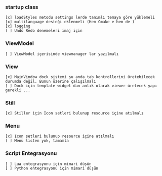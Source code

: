 ### startup class
    [x] loadStyles metodu settings lerde tanımlı temaya göre yüklemeli 
    [x] multilanguage desteği eklenmeli (Hem Cmake e hem de )
    [x] logging
    [ ] Undo Redo denemeleri imaj için

### ViewModel
    [ ] ViewModel içerisinde viewmanager lar yazılmalı

### View
    [x] MainVindow dock sistemi şu anda tab kontrollerini üretebilecek durumda değil. Bunun üzerine çalışılmalı
    [ ] Dock için template widget dan anlık olarak viewer üretecek yapı gerekli ...

### Still
    [x] Stiller için Icon setleri bulunup resource içine atılmalı
    
### Menu
    [x] Icon setleri bulunup resource içine atılmalı
    [ ] Menü listen yok, tamamla

### Script Entegrasyonu 
    [ ] Lua entegrasyonu için mimari düşün
    [ ] Python entegrasyonu için mimari düşün